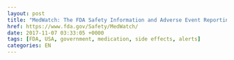 ```yaml
---
layout: post
title: "MedWatch: The FDA Safety Information and Adverse Event Reporting Program"
href: https://www.fda.gov/Safety/MedWatch/
date: 2017-11-07 03:33:05 +0000
tags: [FDA, USA, government, medication, side effects, alerts]
categories: EN
---
```

